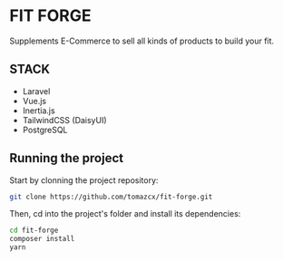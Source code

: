 # FIT FORGE

Supplements E-Commerce to sell all kinds of products to build your fit.

## STACK

- Laravel
- Vue.js
- Inertia.js
- TailwindCSS (DaisyUI)
- PostgreSQL

## Running the project

Start by clonning the project repository:

```bash
git clone https://github.com/tomazcx/fit-forge.git
```

Then, cd into the project's folder and install its dependencies:

```bash
cd fit-forge
composer install
yarn 
```
